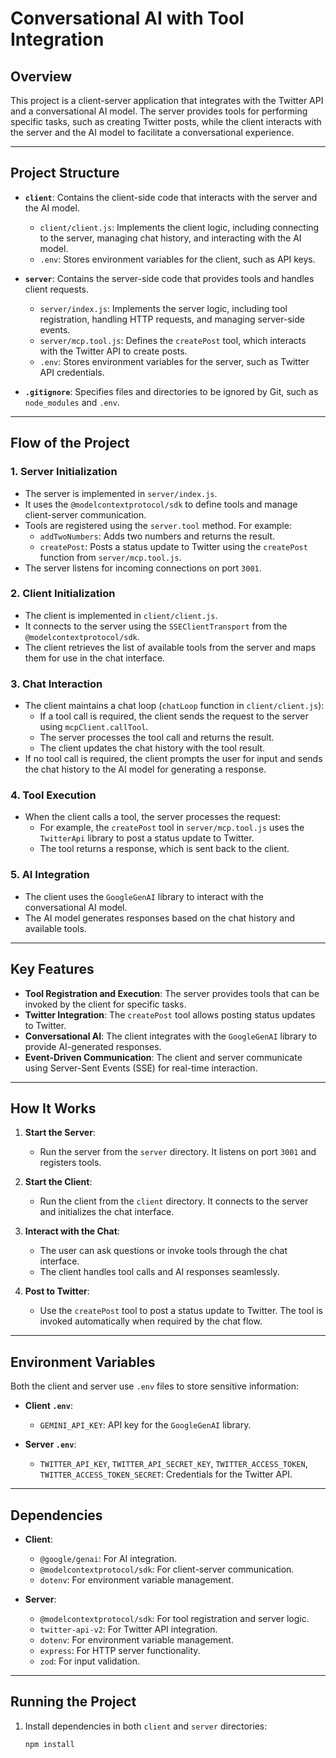# Conversational AI with Tool Integration

## Overview

This project is a client-server application that integrates with the Twitter API and a conversational AI model. The server provides tools for performing specific tasks, such as creating Twitter posts, while the client interacts with the server and the AI model to facilitate a conversational experience.

---

## Project Structure

- **`client`**: Contains the client-side code that interacts with the server and the AI model.
  - `client/client.js`: Implements the client logic, including connecting to the server, managing chat history, and interacting with the AI model.
  - `.env`: Stores environment variables for the client, such as API keys.

- **`server`**: Contains the server-side code that provides tools and handles client requests.
  - `server/index.js`: Implements the server logic, including tool registration, handling HTTP requests, and managing server-side events.
  - `server/mcp.tool.js`: Defines the `createPost` tool, which interacts with the Twitter API to create posts.
  - `.env`: Stores environment variables for the server, such as Twitter API credentials.

- **`.gitignore`**: Specifies files and directories to be ignored by Git, such as `node_modules` and `.env`.

---

## Flow of the Project

### 1. **Server Initialization**
   - The server is implemented in `server/index.js`.
   - It uses the `@modelcontextprotocol/sdk` to define tools and manage client-server communication.
   - Tools are registered using the `server.tool` method. For example:
     - `addTwoNumbers`: Adds two numbers and returns the result.
     - `createPost`: Posts a status update to Twitter using the `createPost` function from `server/mcp.tool.js`.
   - The server listens for incoming connections on port `3001`.

### 2. **Client Initialization**
   - The client is implemented in `client/client.js`.
   - It connects to the server using the `SSEClientTransport` from the `@modelcontextprotocol/sdk`.
   - The client retrieves the list of available tools from the server and maps them for use in the chat interface.

### 3. **Chat Interaction**
   - The client maintains a chat loop (`chatLoop` function in `client/client.js`):
     - If a tool call is required, the client sends the request to the server using `mcpClient.callTool`.
     - The server processes the tool call and returns the result.
     - The client updates the chat history with the tool result.
   - If no tool call is required, the client prompts the user for input and sends the chat history to the AI model for generating a response.

### 4. **Tool Execution**
   - When the client calls a tool, the server processes the request:
     - For example, the `createPost` tool in `server/mcp.tool.js` uses the `TwitterApi` library to post a status update to Twitter.
     - The tool returns a response, which is sent back to the client.

### 5. **AI Integration**
   - The client uses the `GoogleGenAI` library to interact with the conversational AI model.
   - The AI model generates responses based on the chat history and available tools.

---

## Key Features

- **Tool Registration and Execution**: The server provides tools that can be invoked by the client for specific tasks.
- **Twitter Integration**: The `createPost` tool allows posting status updates to Twitter.
- **Conversational AI**: The client integrates with the `GoogleGenAI` library to provide AI-generated responses.
- **Event-Driven Communication**: The client and server communicate using Server-Sent Events (SSE) for real-time interaction.

---

## How It Works

1. **Start the Server**:
   - Run the server from the `server` directory. It listens on port `3001` and registers tools.

2. **Start the Client**:
   - Run the client from the `client` directory. It connects to the server and initializes the chat interface.

3. **Interact with the Chat**:
   - The user can ask questions or invoke tools through the chat interface.
   - The client handles tool calls and AI responses seamlessly.

4. **Post to Twitter**:
   - Use the `createPost` tool to post a status update to Twitter. The tool is invoked automatically when required by the chat flow.

---

## Environment Variables

Both the client and server use `.env` files to store sensitive information:

- **Client `.env`**:
  - `GEMINI_API_KEY`: API key for the `GoogleGenAI` library.

- **Server `.env`**:
  - `TWITTER_API_KEY`, `TWITTER_API_SECRET_KEY`, `TWITTER_ACCESS_TOKEN`, `TWITTER_ACCESS_TOKEN_SECRET`: Credentials for the Twitter API.

---

## Dependencies

- **Client**:
  - `@google/genai`: For AI integration.
  - `@modelcontextprotocol/sdk`: For client-server communication.
  - `dotenv`: For environment variable management.

- **Server**:
  - `@modelcontextprotocol/sdk`: For tool registration and server logic.
  - `twitter-api-v2`: For Twitter API integration.
  - `dotenv`: For environment variable management.
  - `express`: For HTTP server functionality.
  - `zod`: For input validation.

---

## Running the Project

1. Install dependencies in both `client` and `server` directories:
   ```sh
   npm install